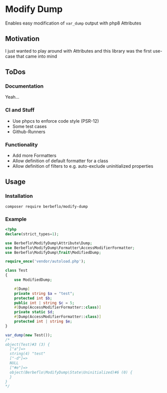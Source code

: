 # Modify Dump
Enables easy modification of `var_dump` output with php8 Attributes

## Motivation
I just wanted to play around with Attributes and this library was the first use-case that came into mind

## ToDos
### Documentation
Yeah...

### CI and Stuff
- Use phpcs to enforce code style (PSR-12)
- Some test cases
- Github-Runners

### Functionality
- Add more Formatters
- Allow definition of default formatter for a class
- Allow definition of filters to e.g. auto-exclude uninitialized properties

## Usage
### Installation
`composer require berbeflo/modify-dump`
### Example
```php
<?php
declare(strict_types=1);

use Berbeflo\ModifyDump\Attribute\Dump;
use Berbeflo\ModifyDump\Formatter\AccessModifierFormatter;
use Berbeflo\ModifyDump\Trait\ModifiedDump;

require_once('vendor/autoload.php');

class Test
{
    use ModifiedDump;

    #[Dump]
    private string $a = "test";
    protected int $b;
    public int | string $c = 5;
    #[Dump(AccessModifierFormatter::class)]
    private static $d;
    #[Dump(AccessModifierFormatter::class)]
    protected int | string $e;
}

var_dump(new Test());
/*
object(Test)#3 (3) {
  ["a"]=>
  string(4) "test"
  ["-d"]=>
  NULL
  ["#e"]=>
  object(Berbeflo\ModifyDump\State\Uninitialized)#6 (0) {
  }
}
*/
```